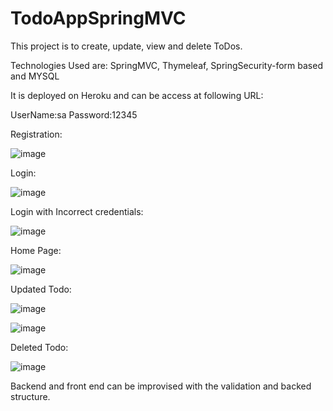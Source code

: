 # TodoAppSpringMVC
This project is to create, update, view and delete ToDos. 

Technologies Used are:
SpringMVC, Thymeleaf, SpringSecurity-form based and MYSQL

It is deployed on Heroku and can be access at following URL:

UserName:sa
Password:12345


Registration:

![image](https://user-images.githubusercontent.com/59464659/166929562-0c28fd29-e566-464a-8a5e-cedd608597ea.png)

Login:

![image](https://user-images.githubusercontent.com/59464659/166929639-c99d044f-97b0-43d3-a88c-f7e181d714ca.png)

Login with Incorrect credentials:

![image](https://user-images.githubusercontent.com/59464659/167926067-587ecec9-9831-4c72-aa91-3a8a81ac1a01.png)

Home Page:

![image](https://user-images.githubusercontent.com/59464659/167926916-ddf766bc-d88d-4386-84d1-8e30c31c1460.png)

Updated Todo:

![image](https://user-images.githubusercontent.com/59464659/167927092-7ff3974e-ba24-4a92-ab70-f7b206bfed94.png)

![image](https://user-images.githubusercontent.com/59464659/167927170-e5aea527-8c19-4378-a0be-9765cac4d357.png)

Deleted Todo:

![image](https://user-images.githubusercontent.com/59464659/167927241-0b6e9cbb-4a51-4ef2-bd22-382e0fa4e5a1.png)


Backend and front end can be improvised with the validation and backed structure. 
